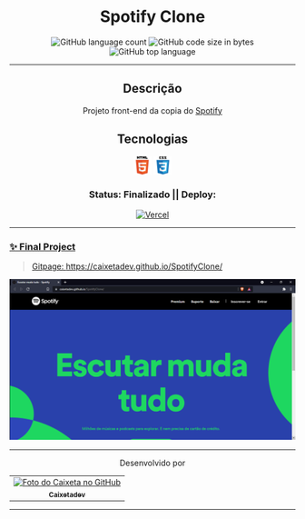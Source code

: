 <h1 align = "center"> Spotify Clone</h1>
<p align = "center"><img alt="GitHub language count" src="https://img.shields.io/github/languages/count/Caixetadev/spotifyclone">
  <img alt="GitHub code size in bytes" src="https://img.shields.io/github/languages/code-size/Caixetadev/spotifyclone?color=black">
  <img alt="GitHub top language" src="https://img.shields.io/github/languages/top/caixetadev/spotifyclone?color=green">
  
  ---
  
 <h2 align = "center"> Descrição </h2>
 <p align = "center"> Projeto front-end da copia do <a href="https://www.spotify.com/br/">Spotify</a> </p>

<h2 align = "center">Tecnologias </h2>

<p align = "center">
<code><img height="32" src="https://raw.githubusercontent.com/github/explore/80688e429a7d4ef2fca1e82350fe8e3517d3494d/topics/html/html.png" alt="HTML5"/></code>
<code><img height="32" src="https://raw.githubusercontent.com/github/explore/80688e429a7d4ef2fca1e82350fe8e3517d3494d/topics/css/css.png" alt="CSS"/></code>

</p>

<h3 align = "center">Status: Finalizado || Deploy: </h3>  
<p align = "center"><a href = "https://caixetadev.github.io/SpotifyClone/"><img alt="Vercel" src="https://img.shields.io/badge/vercel%20-%23000000.svg?&style=for-the-badge&logo=vercel&logoColor=white"/</a></p>

---
### ✨ Final Project
> Gitpage: https://caixetadev.github.io/SpotifyClone/
<p align="center">
  <img src="https://github.com/Caixetadev/SpotifyClone/blob/main/img/spotifybg.png" alt="Devfinance" />
</p>

---

<p align = "center"> Desenvolvido por <table> <tr Style display inline-block> <td align="center"> <a href="https://github.com/Caixetadev"> <img src="https://avatars.githubusercontent.com/u/87894998?v=4" width="100px;" alt="Foto do Caixeta no GitHub"/><br> <sub> <b>Caixetadev</b> </sub> </a> </td> </table></p>

---
